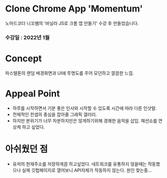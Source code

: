# Clone Chrome App 'Momentum'  
노마드코더 니꼬쌤의 '바닐라 JS로 크롬 앱 만들기' 수강 후 만들었습니다.  

### 수강일 : 2022년 1월
  
 # Concept
 파스텔톤의 랜덤 배경화면과 UI에 투명도를 주어 모던하고 깔끔한 느낌.
 
 # Appeal Point
 + 하루를 시작하면서 기분 좋은 인사와 시작할 수 있도록 시간에 따라 다른 인삿말.
 + 전체적인 컨셉의 중심을 잡아줄 그래픽 갤러리.
 + 하지만 분위기가 너무 차분하지만은 않게하기위해 경쾌한 음악을 삽입. 패션쇼를 연상케 하고 싶었다.
 
 # 아쉬웠던 점
 + 유저의 현재주소를 저장하게끔 하고싶었다. 네트워크를 유통하지 않을때는 작동했으나 실제 깃헙페이지로 열어보니 API자체가 작동하지 않는다. 원인 찾는중...

